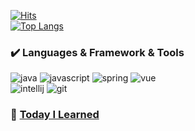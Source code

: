 [![Hits](https://hits.seeyoufarm.com/api/count/incr/badge.svg?url=https%3A%2F%2Fgithub.com%2Fjaesungahn91&count_bg=%2379C83D&title_bg=%23555555&icon=&icon_color=%23E7E7E7&title=hits&edge_flat=true)](https://hits.seeyoufarm.com)   
[![Top Langs](https://github-readme-stats.vercel.app/api/top-langs/?username=jaesungahn91&layout=compact)](https://github.com/jaesungahn91/github-readme-stats)

### :heavy_check_mark: Languages & Framework & Tools
![java](https://img.shields.io/badge/Languages-Java-red?style=flat-square&logo=java&logoColor=red)
![javascript](https://img.shields.io/badge/Languages-JavaScript-yellow?style=flat-square&logo=JavaScript)
![spring](https://img.shields.io/badge/Framework-Spring-green?style=flat-square&logo=Spring)
![vue](https://img.shields.io/badge/Framework-Vue.js-success?style=flat-square&logo=vue.js)
<br>
![intellij](https://img.shields.io/badge/Tools-IntelliJ-lightgrey?style=flat-square&logo=IntelliJ%20IDEA)
![git](https://img.shields.io/badge/Tools-Git-blueviolet?style=flat-square&logo=Git&logoColor=A100FF)

### :book: [Today I Learned](https://jaesungahn91.github.io/TIL/)
